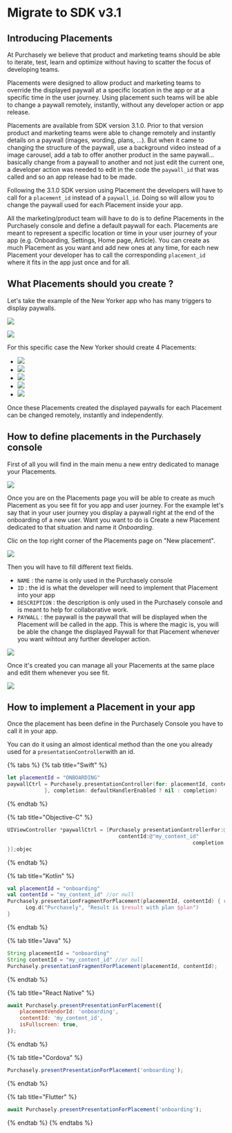 # Migrate to SDK v3.1

## Introducing Placements

At Purchasely we believe that product and marketing teams should be able to iterate, test, learn and optimize without having to scatter the focus of developing teams.

Placements were designed to allow product and marketing teams to override the displayed paywall at a specific location in the app or at a specific time in the user journey. Using placement such teams will be able to change a paywall remotely, instantly, without any developer action or app release.

Placements are available from SDK version 3.1.0. Prior to that version product and marketing teams were able to change remotely and instantly details on a paywall (images, wording, plans, ...). But when it came to changing the structure of the paywall, use a background video instead of a image carousel, add a tab to offer another product in the same paywall... basically change from a paywall to another and not just edit the current one, a developer action was needed to edit in the code the `paywall_id` that was called and so an app release had to be made.

Following the 3.1.0 SDK version using Placement the developers will have to call for a `placement_id`  instead of a `paywall_id`. Doing so will allow you to change the paywall used for each Placement inside your app.

All the marketing/product team will have to do is to define Placements in the Purchasely console and define a default paywall for each. Placements are meant to represent a specific location or time in your user journey of your app (e.g. Onboarding, Settings, Home page, Article). You can create as much Placement as you want and add new ones at any time, for each new Placement your developer has to call the corresponding `placement_id` where it fits in the app just once and for all.&#x20;

## What Placements should you create ?

Let's take the example of the New Yorker app who has many triggers to display paywalls.

![](<../../../.gitbook/assets/image (163).png>)

![](<../../../.gitbook/assets/image (203).png>)

For this specific case the New Yorker should create 4 Placements:

* ![](<../../../.gitbook/assets/App launch (1).png>)
* ![](<../../../.gitbook/assets/Nav bar.png>)
* ![](../../../.gitbook/assets/Toaster.png)
* ![](<../../../.gitbook/assets/Magazine issue.png>)
* ![](../../../.gitbook/assets/Settings.png)

Once these Placements created the displayed paywalls for each Placement can be changed remotely, instantly and independently.

## How to define placements in the Purchasely console

First of all you will find in the main menu a new entry dedicated to manage your Placements.

![](<../../../.gitbook/assets/image (122).png>)

Once you are on the Placements page you will be able to create as much Placement as you see fit for you app and user journey. For the example let's say that in your user journey you display a paywall right at the end of the onboarding of a new user. Want you want to do is Create a new Placement dedicated to that situation and name it _Onboarding_.

Clic on the top right corner of the Placements page on "New placement".

![](<../../../.gitbook/assets/image (166).png>)

Then you will have to fill different text fields.

* `NAME` : the name is only used in the Purchasely console&#x20;
* `ID` : the id is what the developer will need to implement that Placement into your app
* `DESCRIPTION` : the description is only used in the Purchasely console and is meant to help for collaborative work.
* `PAYWALL` : the paywall is the paywall that will be displayed when the Placement will be called in the app. This is where the magic is, you will be able the change the displayed Paywall for that Placement whenever you want wihtout any further developer action.

![](<../../../.gitbook/assets/image (144).png>)

Once it's created you can manage all your Placements at the same place and edit them whenever you see fit.

![](<../../../.gitbook/assets/image (182).png>)

## How to implement a Placement in your app



Once the placement has been define in the Purchasely Console you have to call it in your app.

You can do it using an almost identical method than the one you already used for a `presentationController`with an id.

{% tabs %}
{% tab title="Swift" %}
```swift
let placementId = "ONBOARDING"
paywallCtrl = Purchasely.presentationController(for: placementId, contentId: contentId, loaded: { _, _, _ in
            }, completion: defaultHandlerEnabled ? nil : completion)
```
{% endtab %}

{% tab title="Objective-C" %}
```objectivec
UIViewController *paywallCtrl = [Purchasely presentationControllerFor:@"my_placement_id"
						            contentId:@"my_content_id"
                                                            completion:^(enum PLYProductViewControllerResult result, PLYPlan * _Nullable plan) {
}];objec

```
{% endtab %}

{% tab title="Kotlin" %}
```kotlin
val placementId = "onboarding"
val contentId = "my_content_id" //or null
Purchasely.presentationFragmentForPlacement(placementId, contentId) { result, plan ->
      Log.d("Purchasely", "Result is $result with plan $plan")
}
```
{% endtab %}

{% tab title="Java" %}
```java
String placementId = "onboarding"
String contentId = "my_content_id" //or null
Purchasely.presentationFragmentForPlacement(placementId, contentId);
```
{% endtab %}

{% tab title="React Native" %}
```jsx
await Purchasely.presentPresentationForPlacement({
    placementVendorId: 'onboarding',
    contentId: 'my_content_id',
    isFullscreen: true,
});
```
{% endtab %}

{% tab title="Cordova" %}
```jsx
Purchasely.presentPresentationForPlacement('onboarding');
```
{% endtab %}

{% tab title="Flutter" %}
```jsx
await Purchasely.presentPresentationForPlacement('onboarding');
```
{% endtab %}
{% endtabs %}



